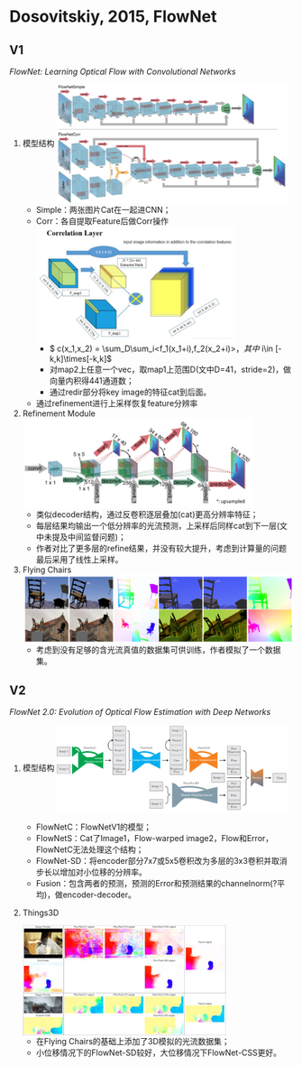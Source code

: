 # Dosovitskiy, 2015, FlowNet

## V1 
*FlowNet: Learning Optical Flow with Convolutional Networks*

1. 模型结构
   <img src="./img/gaozhong_forward_01.png"  style="zoom:40%"  align="center"/>
   - Simple：两张图片Cat在一起进CNN；
   - Corr：各自提取Feature后做Corr操作
     <img src="./img/gaozhong_forward_03.png"  style="zoom:40%"  align="center"/>
     - $ c(x_1,x_2) = \sum_D\sum_i<f_1(x_1+i),f_2(x_2+i)>$，其中$ i\in [-k,k]\times[-k,k]$
     - 对map2上任意一个vec，取map1上范围D(文中D=41，stride=2)，做向量内积得441通道数；
     - 通过redir部分将key image的特征cat到后面。
   - 通过refinement进行上采样恢复feature分辨率
2. Refinement Module
   <img src="./img/gaozhong_forward_02.png"  style="zoom:40%"  align="center"/>
   - 类似decoder结构，通过反卷积逐层叠加(cat)更高分辨率特征；
   - 每层结果均输出一个低分辨率的光流预测，上采样后同样cat到下一层(文中未提及中间监督问题)；
   - 作者对比了更多层的refine结果，并没有较大提升，考虑到计算量的问题最后采用了线性上采样。
3. Flying Chairs
   <img src="./img/gaozhong_backward_01.png"  style="zoom:50%"  align="center"/>
   - 考虑到没有足够的含光流真值的数据集可供训练，作者模拟了一个数据集。

## V2
*FlowNet 2.0: Evolution of Optical Flow Estimation with Deep Networks*

1. 模型结构
   <img src="./img/gaozhong_forward_04.png"  style="zoom:40%"  align="center"/>
   - FlowNetC：FlowNetV1的模型； 
   - FlowNetS：Cat了Image1，Flow-warped image2，Flow和Error，FlowNetC无法处理这个结构；
   - FlowNet-SD：将encoder部分7x7或5x5卷积改为多层的3x3卷积并取消步长以增加对小位移的分辨率。
   - Fusion：包含两者的预测，预测的Error和预测结果的channelnorm(?平均)，做encoder-decoder。

2. Things3D

   <img src="./img/gaozhong_backward_02.jpg"  style="zoom:50%"  align="center"/>
   <img src="./img/gaozhong_backward_03.jpg"  style="zoom:50%"  align="center"/>
   
   - 在Flying Chairs的基础上添加了3D模拟的光流数据集；
   - 小位移情况下的FlowNet-SD较好，大位移情况下FlowNet-CSS更好。
